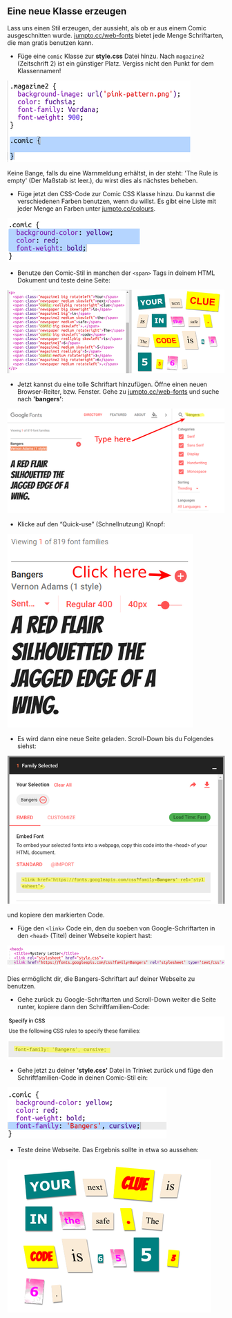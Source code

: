 ## Eine neue Klasse erzeugen

Lass uns einen Stil erzeugen, der aussieht, als ob er aus einem Comic ausgeschnitten wurde. <a href="http://jumpto.cc/web-fonts" target="_blank">jumpto.cc/web-fonts</a> bietet jede Menge Schriftarten, die man gratis benutzen kann. 

+ Füge eine `comic` Klasse zur __style.css__ Datei hinzu. Nach `magazine2` (Zeitschrift 2) ist ein günstiger Platz. Vergiss nicht den Punkt for dem Klassennamen! 

![screenshot](images/letter-comic1.png)

Keine Bange, falls du eine Warnmeldung erhältst, in der steht: 'The Rule is empty' (Der Maßstab ist leer.), du wirst dies als nächstes beheben. 

+ Füge jetzt den CSS-Code zur Comic CSS Klasse hinzu. Du kannst die verschiedenen Farben benutzen, wenn du willst. Es gibt eine Liste mit jeder Menge an Farben unter <a href="http://jumpto.cc/colours" target="_blank">jumpto.cc/colours</a>.

![screenshot](images/letter-comic2.png)

+ Benutze den Comic-Stil in manchen der `<span>` Tags in deinem HTML Dokument und teste deine Seite:

![screenshot](images/letter-comic-output.png)

+ Jetzt kannst du eine tolle Schriftart hinzufügen. Öffne einen neuen Browser-Reiter, bzw. Fenster. Gehe zu <a href="http://jumpto.cc/web-fonts" target="_blank">jumpto.cc/web-fonts</a> und suche nach __'bangers'__:

![screenshot](images/letter-fonts1.png)

+ Klicke auf den “Quick-use” (Schnellnutzung) Knopf:

![screenshot](images/letter-fonts2.png)

+ Es wird dann eine neue Seite geladen. Scroll-Down bis du Folgendes siehst:

![screenshot](images/letter-fonts-link.png)

und kopiere den markierten Code. 

+ Füge den `<link>` Code ein, den du soeben von Google-Schriftarten in den `<head>` (Titel) deiner Webseite kopiert hast:

![screenshot](images/letter-fonts-head.png)

Dies ermöglicht dir, die Bangers-Schriftart auf deiner Webseite zu benutzen. 

+ Gehe zurück zu Google-Schriftarten und Scroll-Down weiter die Seite runter, kopiere dann den Schriftfamilien-Code:

![screenshot](images/letter-fonts-bangers.png)

+ Gehe jetzt zu deiner __'style.css'__ Datei in Trinket zurück und füge den Schriftfamilien-Code in deinen Comic-Stil ein:

![screenshot](images/letter-fonts-comic.png)

+ Teste deine Webseite. Das Ergebnis sollte in etwa so aussehen: 

![screenshot](images/letter-fonts-output.png)
